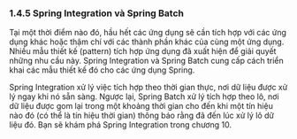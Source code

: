 ### 1.4.5 Spring Integration và Spring Batch

Tại một thời điểm nào đó, hầu hết các ứng dụng sẽ cần tích hợp với các ứng dụng khác hoặc thậm chí với các thành phần khác của cùng một ứng dụng. Nhiều mẫu thiết kế (pattern) tích hợp ứng dụng đã xuất hiện để giải quyết những nhu cầu này. Spring Integration và Spring Batch cung cấp cách triển khai các mẫu thiết kế đó cho các ứng dụng Spring.

Spring Integration xử lý việc tích hợp theo thời gian thực, nơi dữ liệu được xử lý ngay khi nó sẵn sàng. Ngược lại, Spring Batch xử lý tích hợp theo lô, nơi dữ liệu được gom lại trong một khoảng thời gian cho đến khi một tín hiệu nào đó (có thể là tín hiệu thời gian) thông báo rằng đã đến lúc xử lý lô dữ liệu đó. Bạn sẽ khám phá Spring Integration trong chương 10.
